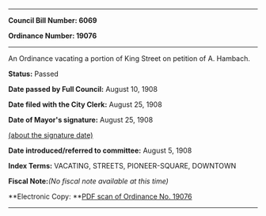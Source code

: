

********

**Council Bill Number: 6069**
   
**Ordinance Number: 19076**
********

 An Ordinance vacating a portion of King Street on petition of A. Hambach.

**Status:** Passed
   
**Date passed by Full Council:** August 10, 1908
   
**Date filed with the City Clerk:** August 25, 1908
   
**Date of Mayor's signature:** August 25, 1908
   
[(about the signature date)](/~public/approvaldate.htm)
   
   
   
**Date introduced/referred to committee:** August 5, 1908
   
   
**Index Terms:** VACATING, STREETS, PIONEER-SQUARE, DOWNTOWN

**Fiscal Note:**_(No fiscal note available at this time)_

**Electronic Copy: **[PDF scan of Ordinance No. 19076](/~archives/Ordinances/Ord_19076.pdf)

********

